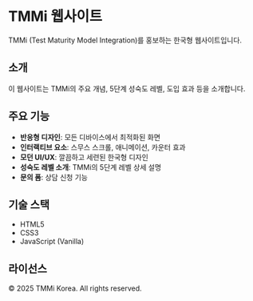 # TMMi 웹사이트

TMMi (Test Maturity Model Integration)를 홍보하는 한국형 웹사이트입니다.

## 소개

이 웹사이트는 TMMi의 주요 개념, 5단계 성숙도 레벨, 도입 효과 등을 소개합니다.

## 주요 기능

- **반응형 디자인**: 모든 디바이스에서 최적화된 화면
- **인터랙티브 요소**: 스무스 스크롤, 애니메이션, 카운터 효과
- **모던 UI/UX**: 깔끔하고 세련된 한국형 디자인
- **성숙도 레벨 소개**: TMMi의 5단계 레벨 상세 설명
- **문의 폼**: 상담 신청 기능

## 기술 스택

- HTML5
- CSS3
- JavaScript (Vanilla)

## 라이선스

© 2025 TMMi Korea. All rights reserved.
